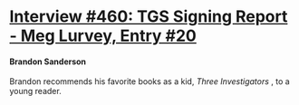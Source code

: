 # [Interview #460: TGS Signing Report - Meg Lurvey, Entry #20](https://www.theoryland.com/intvmain.php?i=460#20)

#### Brandon Sanderson

Brandon recommends his favorite books as a kid,
*Three Investigators*
, to a young reader.

